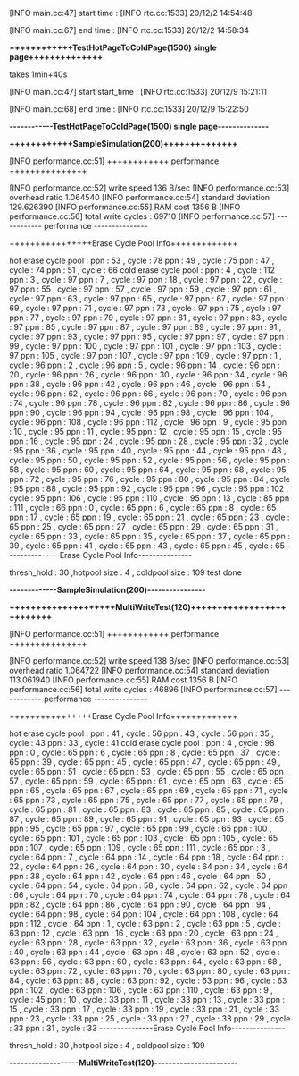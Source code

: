 [INFO main.cc:47] start time : 
[INFO rtc.cc:1533] 20/12/2 14:54:48 

[INFO main.cc:67] end time : 
[INFO rtc.cc:1533] 20/12/2 14:58:34 

**++++++++++++TestHotPageToColdPage(1500) single page++++++++++++++**

takes 1min+40s

[INFO main.cc:47] start start_time : 
[INFO rtc.cc:1533] 20/12/9 15:21:11 

[INFO main.cc:68] end time : 
[INFO rtc.cc:1533] 20/12/9 15:22:50 

**------------TestHotPageToColdPage(1500) single page--------------**



**++++++++++++SampleSimulation(200)++++++++++++++**

[INFO performance.cc:51] ++++++++++++ performance +++++++++++++++

[INFO performance.cc:52] write speed		136 B/sec
[INFO performance.cc:53] overhead ratio		1.064540
[INFO performance.cc:54] standard deviation	129.626390
[INFO performance.cc:55] RAM cost		1356 B
[INFO performance.cc:56] total write cycles : 69710 
[INFO performance.cc:57] ------------ performance ---------------

++++++++++++++++Erase Cycle Pool Info+++++++++++++

hot erase cycle pool : 
ppn : 53 , cycle : 78 
ppn : 49 , cycle : 75 
ppn : 47 , cycle : 74 
ppn : 51 , cycle : 66 
cold erase cycle pool : 
ppn : 4 , cycle : 112 
ppn : 3 , cycle : 97 
ppn : 7 , cycle : 97 
ppn : 18 , cycle : 97 
ppn : 22 , cycle : 97 
ppn : 55 , cycle : 97 
ppn : 57 , cycle : 97 
ppn : 59 , cycle : 97 
ppn : 61 , cycle : 97 
ppn : 63 , cycle : 97 
ppn : 65 , cycle : 97 
ppn : 67 , cycle : 97 
ppn : 69 , cycle : 97 
ppn : 71 , cycle : 97 
ppn : 73 , cycle : 97 
ppn : 75 , cycle : 97 
ppn : 77 , cycle : 97 
ppn : 79 , cycle : 97 
ppn : 81 , cycle : 97 
ppn : 83 , cycle : 97 
ppn : 85 , cycle : 97 
ppn : 87 , cycle : 97 
ppn : 89 , cycle : 97 
ppn : 91 , cycle : 97 
ppn : 93 , cycle : 97 
ppn : 95 , cycle : 97 
ppn : 97 , cycle : 97 
ppn : 99 , cycle : 97 
ppn : 100 , cycle : 97 
ppn : 101 , cycle : 97 
ppn : 103 , cycle : 97 
ppn : 105 , cycle : 97 
ppn : 107 , cycle : 97 
ppn : 109 , cycle : 97 
ppn : 1 , cycle : 96 
ppn : 2 , cycle : 96 
ppn : 5 , cycle : 96 
ppn : 14 , cycle : 96 
ppn : 20 , cycle : 96 
ppn : 26 , cycle : 96 
ppn : 30 , cycle : 96 
ppn : 34 , cycle : 96 
ppn : 38 , cycle : 96 
ppn : 42 , cycle : 96 
ppn : 46 , cycle : 96 
ppn : 54 , cycle : 96 
ppn : 62 , cycle : 96 
ppn : 66 , cycle : 96 
ppn : 70 , cycle : 96 
ppn : 74 , cycle : 96 
ppn : 78 , cycle : 96 
ppn : 82 , cycle : 96 
ppn : 86 , cycle : 96 
ppn : 90 , cycle : 96 
ppn : 94 , cycle : 96 
ppn : 98 , cycle : 96 
ppn : 104 , cycle : 96 
ppn : 108 , cycle : 96 
ppn : 112 , cycle : 96 
ppn : 9 , cycle : 95 
ppn : 10 , cycle : 95 
ppn : 11 , cycle : 95 
ppn : 12 , cycle : 95 
ppn : 15 , cycle : 95 
ppn : 16 , cycle : 95 
ppn : 24 , cycle : 95 
ppn : 28 , cycle : 95 
ppn : 32 , cycle : 95 
ppn : 36 , cycle : 95 
ppn : 40 , cycle : 95 
ppn : 44 , cycle : 95 
ppn : 48 , cycle : 95 
ppn : 50 , cycle : 95 
ppn : 52 , cycle : 95 
ppn : 56 , cycle : 95 
ppn : 58 , cycle : 95 
ppn : 60 , cycle : 95 
ppn : 64 , cycle : 95 
ppn : 68 , cycle : 95 
ppn : 72 , cycle : 95 
ppn : 76 , cycle : 95 
ppn : 80 , cycle : 95 
ppn : 84 , cycle : 95 
ppn : 88 , cycle : 95 
ppn : 92 , cycle : 95 
ppn : 96 , cycle : 95 
ppn : 102 , cycle : 95 
ppn : 106 , cycle : 95 
ppn : 110 , cycle : 95 
ppn : 13 , cycle : 85 
ppn : 111 , cycle : 66 
ppn : 0 , cycle : 65 
ppn : 6 , cycle : 65 
ppn : 8 , cycle : 65 
ppn : 17 , cycle : 65 
ppn : 19 , cycle : 65 
ppn : 21 , cycle : 65 
ppn : 23 , cycle : 65 
ppn : 25 , cycle : 65 
ppn : 27 , cycle : 65 
ppn : 29 , cycle : 65 
ppn : 31 , cycle : 65 
ppn : 33 , cycle : 65 
ppn : 35 , cycle : 65 
ppn : 37 , cycle : 65 
ppn : 39 , cycle : 65 
ppn : 41 , cycle : 65 
ppn : 43 , cycle : 65 
ppn : 45 , cycle : 65 
---------------Erase Cycle Pool Info---------------

thresh_hold : 30 ,hotpool size : 4 , coldpool size : 109 
test done 


**-------------SampleSimulation(200)----------------**


**++++++++++++++++++++MultiWriteTest(120)++++++++++++++++++++++++++**

[INFO performance.cc:51] ++++++++++++ performance +++++++++++++++

[INFO performance.cc:52] write speed        138 B/sec
[INFO performance.cc:53] overhead ratio     1.064722
[INFO performance.cc:54] standard deviation 113.061940
[INFO performance.cc:55] RAM cost       1356 B
[INFO performance.cc:56] total write cycles : 46896 
[INFO performance.cc:57] ------------ performance ---------------

++++++++++++++++Erase Cycle Pool Info+++++++++++++

hot erase cycle pool : 
ppn : 41 , cycle : 56 
ppn : 43 , cycle : 56 
ppn : 35 , cycle : 43 
ppn : 33 , cycle : 41 
cold erase cycle pool : 
ppn : 4 , cycle : 98 
ppn : 0 , cycle : 65 
ppn : 6 , cycle : 65 
ppn : 8 , cycle : 65 
ppn : 37 , cycle : 65 
ppn : 39 , cycle : 65 
ppn : 45 , cycle : 65 
ppn : 47 , cycle : 65 
ppn : 49 , cycle : 65 
ppn : 51 , cycle : 65 
ppn : 53 , cycle : 65 
ppn : 55 , cycle : 65 
ppn : 57 , cycle : 65 
ppn : 59 , cycle : 65 
ppn : 61 , cycle : 65 
ppn : 63 , cycle : 65 
ppn : 65 , cycle : 65 
ppn : 67 , cycle : 65 
ppn : 69 , cycle : 65 
ppn : 71 , cycle : 65 
ppn : 73 , cycle : 65 
ppn : 75 , cycle : 65 
ppn : 77 , cycle : 65 
ppn : 79 , cycle : 65 
ppn : 81 , cycle : 65 
ppn : 83 , cycle : 65 
ppn : 85 , cycle : 65 
ppn : 87 , cycle : 65 
ppn : 89 , cycle : 65 
ppn : 91 , cycle : 65 
ppn : 93 , cycle : 65 
ppn : 95 , cycle : 65 
ppn : 97 , cycle : 65 
ppn : 99 , cycle : 65 
ppn : 100 , cycle : 65 
ppn : 101 , cycle : 65 
ppn : 103 , cycle : 65 
ppn : 105 , cycle : 65 
ppn : 107 , cycle : 65 
ppn : 109 , cycle : 65 
ppn : 111 , cycle : 65 
ppn : 3 , cycle : 64 
ppn : 7 , cycle : 64 
ppn : 14 , cycle : 64 
ppn : 18 , cycle : 64 
ppn : 22 , cycle : 64 
ppn : 26 , cycle : 64 
ppn : 30 , cycle : 64 
ppn : 34 , cycle : 64 
ppn : 38 , cycle : 64 
ppn : 42 , cycle : 64 
ppn : 46 , cycle : 64 
ppn : 50 , cycle : 64 
ppn : 54 , cycle : 64 
ppn : 58 , cycle : 64 
ppn : 62 , cycle : 64 
ppn : 66 , cycle : 64 
ppn : 70 , cycle : 64 
ppn : 74 , cycle : 64 
ppn : 78 , cycle : 64 
ppn : 82 , cycle : 64 
ppn : 86 , cycle : 64 
ppn : 90 , cycle : 64 
ppn : 94 , cycle : 64 
ppn : 98 , cycle : 64 
ppn : 104 , cycle : 64 
ppn : 108 , cycle : 64 
ppn : 112 , cycle : 64 
ppn : 1 , cycle : 63 
ppn : 2 , cycle : 63 
ppn : 5 , cycle : 63 
ppn : 12 , cycle : 63 
ppn : 16 , cycle : 63 
ppn : 20 , cycle : 63 
ppn : 24 , cycle : 63 
ppn : 28 , cycle : 63 
ppn : 32 , cycle : 63 
ppn : 36 , cycle : 63 
ppn : 40 , cycle : 63 
ppn : 44 , cycle : 63 
ppn : 48 , cycle : 63 
ppn : 52 , cycle : 63 
ppn : 56 , cycle : 63 
ppn : 60 , cycle : 63 
ppn : 64 , cycle : 63 
ppn : 68 , cycle : 63 
ppn : 72 , cycle : 63 
ppn : 76 , cycle : 63 
ppn : 80 , cycle : 63 
ppn : 84 , cycle : 63 
ppn : 88 , cycle : 63 
ppn : 92 , cycle : 63 
ppn : 96 , cycle : 63 
ppn : 102 , cycle : 63 
ppn : 106 , cycle : 63 
ppn : 110 , cycle : 63 
ppn : 9 , cycle : 45 
ppn : 10 , cycle : 33 
ppn : 11 , cycle : 33 
ppn : 13 , cycle : 33 
ppn : 15 , cycle : 33 
ppn : 17 , cycle : 33 
ppn : 19 , cycle : 33 
ppn : 21 , cycle : 33 
ppn : 23 , cycle : 33 
ppn : 25 , cycle : 33 
ppn : 27 , cycle : 33 
ppn : 29 , cycle : 33 
ppn : 31 , cycle : 33 
---------------Erase Cycle Pool Info---------------

thresh_hold : 30 ,hotpool size : 4 , coldpool size : 109 

**-------------------MultiWriteTest(120)-----------------------**